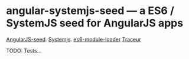 # angular-systemjs-seed — a ES6 / SystemJS seed for AngularJS apps

[AngularJS-seed](https://github.com/angular/angular-seed).
[Systemjs](https://github.com/systemjs/systemjs).
[es6-module-loader](https://github.com/ModuleLoader/es6-module-loader)
[Traceur](https://github.com/google/traceur-compiler)


TODO: Tests... 